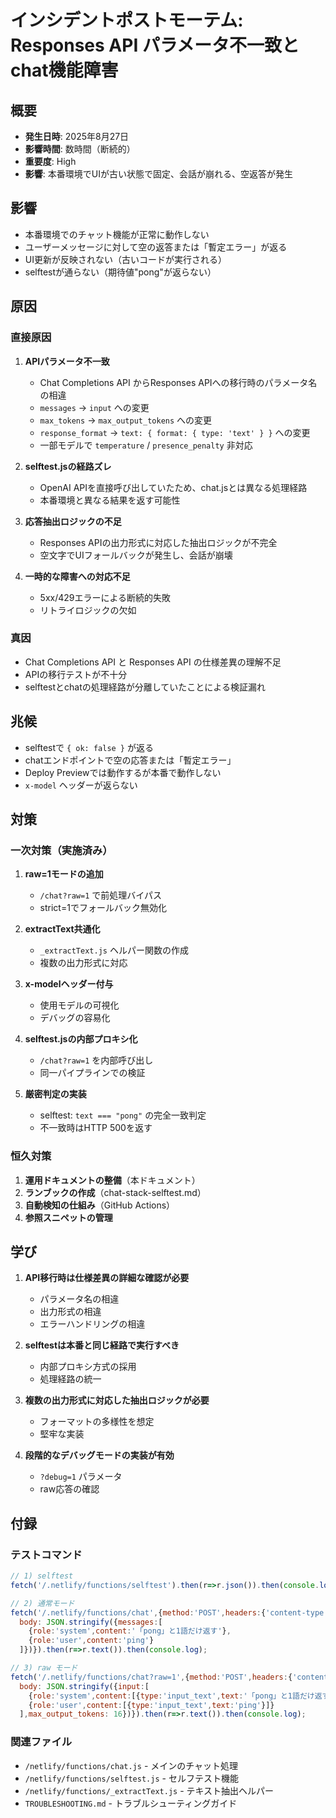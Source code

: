 # インシデントポストモーテム: Responses API パラメータ不一致とchat機能障害

## 概要
- **発生日時**: 2025年8月27日
- **影響時間**: 数時間（断続的）
- **重要度**: High
- **影響**: 本番環境でUIが古い状態で固定、会話が崩れる、空返答が発生

## 影響
- 本番環境でのチャット機能が正常に動作しない
- ユーザーメッセージに対して空の返答または「暫定エラー」が返る
- UI更新が反映されない（古いコードが実行される）
- selftestが通らない（期待値"pong"が返らない）

## 原因

### 直接原因
1. **APIパラメータ不一致**
   - Chat Completions API からResponses APIへの移行時のパラメータ名の相違
   - `messages` → `input` への変更
   - `max_tokens` → `max_output_tokens` への変更
   - `response_format` → `text: { format: { type: 'text' } }` への変更
   - 一部モデルで `temperature` / `presence_penalty` 非対応

2. **selftest.jsの経路ズレ**
   - OpenAI APIを直接呼び出していたため、chat.jsとは異なる処理経路
   - 本番環境と異なる結果を返す可能性

3. **応答抽出ロジックの不足**
   - Responses APIの出力形式に対応した抽出ロジックが不完全
   - 空文字でUIフォールバックが発生し、会話が崩壊

4. **一時的な障害への対応不足**
   - 5xx/429エラーによる断続的失敗
   - リトライロジックの欠如

### 真因
- Chat Completions API と Responses API の仕様差異の理解不足
- APIの移行テストが不十分
- selftestとchatの処理経路が分離していたことによる検証漏れ

## 兆候
- selftestで `{ ok: false }` が返る
- chatエンドポイントで空の応答または「暫定エラー」
- Deploy Previewでは動作するが本番で動作しない
- `x-model` ヘッダーが返らない

## 対策

### 一次対策（実施済み）
1. **raw=1モードの追加**
   - `/chat?raw=1` で前処理バイパス
   - strict=1でフォールバック無効化

2. **extractText共通化**
   - `_extractText.js` ヘルパー関数の作成
   - 複数の出力形式に対応

3. **x-modelヘッダー付与**
   - 使用モデルの可視化
   - デバッグの容易化

4. **selftest.jsの内部プロキシ化**
   - `/chat?raw=1` を内部呼び出し
   - 同一パイプラインでの検証

5. **厳密判定の実装**
   - selftest: `text === "pong"` の完全一致判定
   - 不一致時はHTTP 500を返す

### 恒久対策
1. **運用ドキュメントの整備**（本ドキュメント）
2. **ランブックの作成**（chat-stack-selftest.md）
3. **自動検知の仕組み**（GitHub Actions）
4. **参照スニペットの管理**

## 学び
1. **API移行時は仕様差異の詳細な確認が必要**
   - パラメータ名の相違
   - 出力形式の相違
   - エラーハンドリングの相違

2. **selftestは本番と同じ経路で実行すべき**
   - 内部プロキシ方式の採用
   - 処理経路の統一

3. **複数の出力形式に対応した抽出ロジックが必要**
   - フォーマットの多様性を想定
   - 堅牢な実装

4. **段階的なデバッグモードの実装が有効**
   - `?debug=1` パラメータ
   - raw応答の確認

## 付録

### テストコマンド
```javascript
// 1) selftest
fetch('/.netlify/functions/selftest').then(r=>r.json()).then(console.log);

// 2) 通常モード
fetch('/.netlify/functions/chat',{method:'POST',headers:{'content-type':'application/json'},
  body: JSON.stringify({messages:[
    {role:'system',content:'「pong」と1語だけ返す'},
    {role:'user',content:'ping'}
  ]})}).then(r=>r.text()).then(console.log);

// 3) raw モード
fetch('/.netlify/functions/chat?raw=1',{method:'POST',headers:{'content-type':'application/json'},
  body: JSON.stringify({input:[
    {role:'system',content:[{type:'input_text',text:'「pong」と1語だけ返す'}]},
    {role:'user',content:[{type:'input_text',text:'ping'}]}
  ],max_output_tokens: 16})}).then(r=>r.text()).then(console.log);
```

### 関連ファイル
- `/netlify/functions/chat.js` - メインのチャット処理
- `/netlify/functions/selftest.js` - セルフテスト機能
- `/netlify/functions/_extractText.js` - テキスト抽出ヘルパー
- `TROUBLESHOOTING.md` - トラブルシューティングガイド